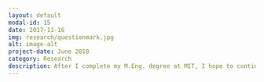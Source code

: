 ```yaml
---
layout: default
modal-id: 15
date: 2017-11-16
img: research/questionmark.jpg
alt: image-alt
project-date: June 2018
category: Research
description: After I complete my M.Eng. degree at MIT, I hope to continue research in machine learning and natural language processing, in a domain that helps people. I've really enjoyed digging deep into the technical questions that modern healthcare poses, and I am excited at the impact that machine learning techniques can have in this domain. Especially with the recent adoption of electronic medical records and abundance digital data about our lives, I believe that analyzing and making predictions using this data has the potential to significantly improve both our everyday lives and our general state of health.
---
```

